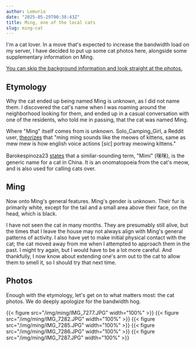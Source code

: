 ```yaml
---
author: Lemuria
date: "2025-05-29T00:38:43Z"
title: Ming, one of the local cats
slug: ming-cat
---
```


I'm a cat lover. In a move that's expected to increase the bandwidth load on my server, I have decided to put up some cat photos here, alongside some supplementary information on Ming.

[You can skip the background information and look straight at the photos.](#photos)

## Etymology

Why the cat ended up being named Ming is unknown, as I did not name them. I discovered the cat's name when I was roaming around the neighborhood looking for them, and ended up in a casual conversation with one of the residents, who told me in passing, that the cat was named Ming.

Where "Ming" itself comes from is unknown. Solo_Camping_Girl, a Reddit user, [theorizes](https://www.reddit.com/r/Philippines/comments/zt194w/comment/j1b4m7b/) that "ming ming sounds like the meows of kittens, same as mew mew is how english voice actions [*sic*] portray meowing kittens."

Barokespinoza23 [states](https://www.reddit.com/r/Philippines/comments/zt194w/comment/j1b5nse/) that a similar-sounding term,  "Mimi" (咪咪), is the generic name for a cat in China. It is an onomatopoeia from the cat's meow, and is also used for calling cats over.

## Ming

Now onto Ming's general features. Ming's gender is unknown. Their fur is primarily white, except for the tail and a small area above their face, on the head, which is black.

I have not seen the cat in many months. They are presumably still alive, but the times that I leave the house may not always align with Ming's general patterns of activity. I also have yet to make initial physical contact with the cat; the cat moved away from me when I attempted to approach them in the past. I might try again, but I would have to be a lot more careful. And thankfully, I now know about extending one's arm out to the cat to allow them to smell it, so I should try that next time.

## Photos

Enough with the etymology, let's get on to what matters most: the cat photos. We do deeply apologize for the bandwidth hog.

{{< figure src="/img/ming/IMG_7277.JPG" width="100%" >}}
{{< figure src="/img/ming/IMG_7282.JPG" width="100%" >}}
{{< figure src="/img/ming/IMG_7285.JPG" width="100%" >}}
{{< figure src="/img/ming/IMG_7286.JPG" width="100%" >}}
{{< figure src="/img/ming/IMG_7287.JPG" width="100%" >}}
